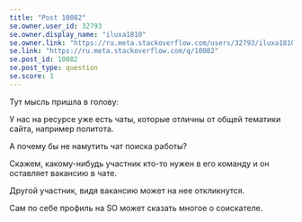```yaml
---
title: "Post 10082"
se.owner.user_id: 32793
se.owner.display_name: "iluxa1810"
se.owner.link: "https://ru.meta.stackoverflow.com/users/32793/iluxa1810"
se.link: "https://ru.meta.stackoverflow.com/q/10082"
se.post_id: 10082
se.post_type: question
se.score: 1
---
```

<p>Тут мысль пришла в голову:</p>

<p>У нас на ресурсе уже есть чаты, которые отличны от общей тематики сайта, например политота.</p>

<p>А почему бы не намутить чат поиска работы?</p>

<p>Скажем, какому-нибудь участник кто-то нужен в его команду и он оставляет вакансию в чате.</p>

<p>Другой участник, видя вакансию может на нее откликнутся.</p>

<p>Сам по себе профиль на SO может сказать многое о соискателе.</p>
